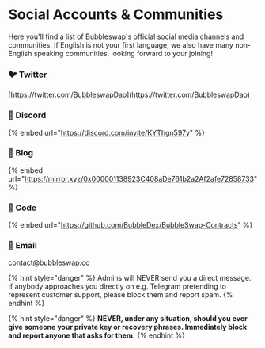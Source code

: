# Social Accounts & Communities

Here you'll find a list of Bubbleswap's official social media channels and communities. If English is not your first language, we also have many non-English speaking communities, looking forward to your joining!

### 🐦 Twitter

[https://twitter.com/BubbleswapDao](https://twitter.com/BubbleswapDao)

### 💬 Discord

{% embed url="https://discord.com/invite/KYThgn597y" %}

### 📃 Blog

{% embed url="https://mirror.xyz/0x000001138923C408aDe761b2a2Af2afe72858733" %}

### 🔨 Code

{% embed url="https://github.com/BubbleDex/BubbleSwap-Contracts" %}

### :e-mail: Email

contact@bubbleswap.co

{% hint style="danger" %}
Admins will NEVER send you a direct message. If anybody approaches you directly on e.g. Telegram pretending to represent customer support, please block them and report spam.
{% endhint %}

{% hint style="danger" %}
**NEVER, under any situation, should you ever give someone your private key or recovery phrases. Immediately block and report anyone that asks for them.**
{% endhint %}
